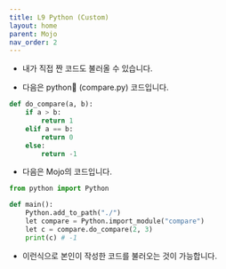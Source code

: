 ```yaml
---
title: L9 Python (Custom)
layout: home
parent: Mojo
nav_order: 2
---
```


* 내가 직접 짠 코드도 불러올 수 있습니다.

* 다음은 python🐍 (compare.py) 코드입니다.
```python
def do_compare(a, b):
	if a > b:
		return 1
	elif a == b:
		return 0
	else:
		return -1
```

* 다음은 Mojo의 코드입니다.
```python
from python import Python

def main():
	Python.add_to_path("./")
	let compare = Python.import_module("compare")
	let c = compare.do_compare(2, 3)
	print(c) # -1
```

* 이런식으로 본인이 작성한 코드를 불러오는 것이 가능합니다.